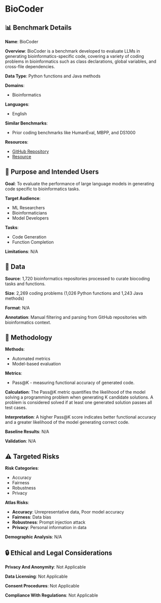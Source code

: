 # BioCoder

## 📊 Benchmark Details

**Name**: BioCoder

**Overview**: BioCoder is a benchmark developed to evaluate LLMs in generating bioinformatics-specific code, covering a variety of coding problems in bioinformatics such as class declarations, global variables, and cross-file dependencies.

**Data Type**: Python functions and Java methods

**Domains**:
- Bioinformatics

**Languages**:
- English

**Similar Benchmarks**:
- Prior coding benchmarks like HumanEval, MBPP, and DS1000

**Resources**:
- [GitHub Repository](https://github.com/gersteinlab/biocoder)
- [Resource](https://biocoder-benchmark.github.io/)

## 🎯 Purpose and Intended Users

**Goal**: To evaluate the performance of large language models in generating code specific to bioinformatics tasks.

**Target Audience**:
- ML Researchers
- Bioinformaticians
- Model Developers

**Tasks**:
- Code Generation
- Function Completion

**Limitations**: N/A

## 💾 Data

**Source**: 1,720 bioinformatics repositories processed to curate biocoding tasks and functions.

**Size**: 2,269 coding problems (1,026 Python functions and 1,243 Java methods)

**Format**: N/A

**Annotation**: Manual filtering and parsing from GitHub repositories with bioinformatics context.

## 🔬 Methodology

**Methods**:
- Automated metrics
- Model-based evaluation

**Metrics**:
- Pass@K - measuring functional accuracy of generated code.

**Calculation**: The Pass@K metric quantifies the likelihood of the model solving a programming problem when generating K candidate solutions. A problem is considered solved if at least one generated solution passes all test cases.

**Interpretation**: A higher Pass@K score indicates better functional accuracy and a greater likelihood of the model generating correct code.

**Baseline Results**: N/A

**Validation**: N/A

## ⚠️ Targeted Risks

**Risk Categories**:
- Accuracy
- Fairness
- Robustness
- Privacy

**Atlas Risks**:
- **Accuracy**: Unrepresentative data, Poor model accuracy
- **Fairness**: Data bias
- **Robustness**: Prompt injection attack
- **Privacy**: Personal information in data

**Demographic Analysis**: N/A

## 🔒 Ethical and Legal Considerations

**Privacy And Anonymity**: Not Applicable

**Data Licensing**: Not Applicable

**Consent Procedures**: Not Applicable

**Compliance With Regulations**: Not Applicable
